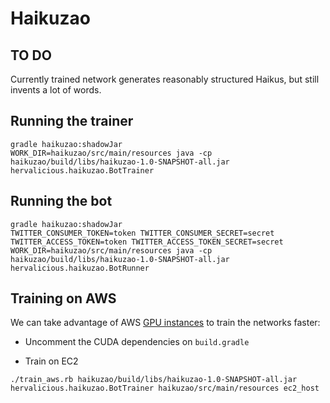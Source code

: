 # Haikuzao

## TO DO

Currently trained network generates reasonably structured Haikus, but still invents a lot of words.


## Running the trainer

```
gradle haikuzao:shadowJar
WORK_DIR=haikuzao/src/main/resources java -cp haikuzao/build/libs/haikuzao-1.0-SNAPSHOT-all.jar hervalicious.haikuzao.BotTrainer
```


## Running the bot

```
gradle haikuzao:shadowJar
TWITTER_CONSUMER_TOKEN=token TWITTER_CONSUMER_SECRET=secret TWITTER_ACCESS_TOKEN=token TWITTER_ACCESS_TOKEN_SECRET=secret WORK_DIR=haikuzao/src/main/resources java -cp haikuzao/build/libs/haikuzao-1.0-SNAPSHOT-all.jar hervalicious.haikuzao.BotRunner
```


## Training on AWS

We can take advantage of AWS [GPU instances](http://docs.aws.amazon.com/AWSEC2/latest/UserGuide/accelerated-computing-instances.html) to train the networks faster:


- Uncomment the CUDA dependencies on `build.gradle`

- Train on EC2

```
./train_aws.rb haikuzao/build/libs/haikuzao-1.0-SNAPSHOT-all.jar hervalicious.haikuzao.BotTrainer haikuzao/src/main/resources ec2_host
```